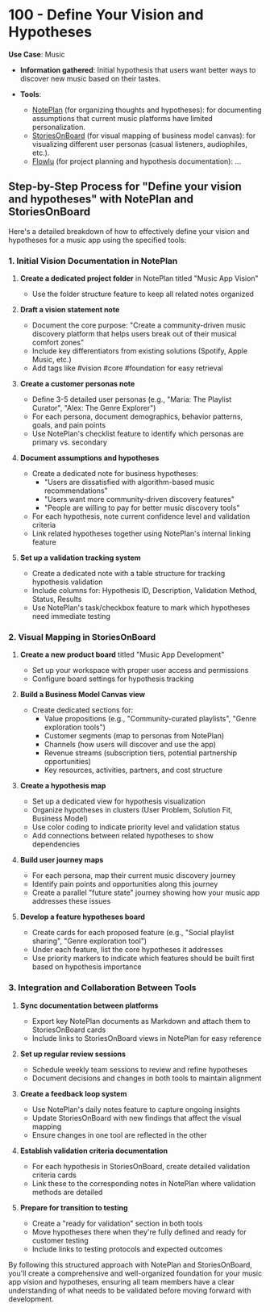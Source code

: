 # 100 - Define Your Vision and Hypotheses

**Use Case**: Music

* **Information gathered**: Initial hypothesis that users want better ways to discover new music based on their tastes.

* **Tools**: 

  - [NotePlan](https://app.noteplan.co/) (for organizing thoughts and hypotheses): for documenting assumptions that current music platforms have limited personalization. 
  - [StoriesOnBoard](https://storiesonboard.com/) (for visual mapping of business model canvas): for visualizing different user personas (casual listeners, audiophiles, etc.).
  - [Flowlu](https://www.flowlu.com/) (for project planning and hypothesis documentation): ...

## Step-by-Step Process for "Define your vision and hypotheses" with NotePlan and StoriesOnBoard

Here's a detailed breakdown of how to effectively define your vision and hypotheses for a music app using the specified tools:

### 1. Initial Vision Documentation in NotePlan

1. **Create a dedicated project folder** in NotePlan titled "Music App Vision"
   - Use the folder structure feature to keep all related notes organized

2. **Draft a vision statement note**
   - Document the core purpose: "Create a community-driven music discovery platform that helps users break out of their musical comfort zones"
   - Include key differentiators from existing solutions (Spotify, Apple Music, etc.)
   - Add tags like #vision #core #foundation for easy retrieval

3. **Create a customer personas note**
   - Define 3-5 detailed user personas (e.g., "Maria: The Playlist Curator", "Alex: The Genre Explorer")
   - For each persona, document demographics, behavior patterns, goals, and pain points
   - Use NotePlan's checklist feature to identify which personas are primary vs. secondary

4. **Document assumptions and hypotheses**
   - Create a dedicated note for business hypotheses:
     * "Users are dissatisfied with algorithm-based music recommendations"
     * "Users want more community-driven discovery features"
     * "People are willing to pay for better music discovery tools"
   - For each hypothesis, note current confidence level and validation criteria
   - Link related hypotheses together using NotePlan's internal linking feature

5. **Set up a validation tracking system**
   - Create a dedicated note with a table structure for tracking hypothesis validation
   - Include columns for: Hypothesis ID, Description, Validation Method, Status, Results
   - Use NotePlan's task/checkbox feature to mark which hypotheses need immediate testing

### 2. Visual Mapping in StoriesOnBoard

1. **Create a new product board** titled "Music App Development"
   - Set up your workspace with proper user access and permissions
   - Configure board settings for hypothesis tracking

2. **Build a Business Model Canvas view**
   - Create dedicated sections for:
     * Value propositions (e.g., "Community-curated playlists", "Genre exploration tools")
     * Customer segments (map to personas from NotePlan)
     * Channels (how users will discover and use the app)
     * Revenue streams (subscription tiers, potential partnership opportunities)
     * Key resources, activities, partners, and cost structure

3. **Create a hypothesis map**
   - Set up a dedicated view for hypothesis visualization
   - Organize hypotheses in clusters (User Problem, Solution Fit, Business Model)
   - Use color coding to indicate priority level and validation status
   - Add connections between related hypotheses to show dependencies

4. **Build user journey maps**
   - For each persona, map their current music discovery journey
   - Identify pain points and opportunities along this journey
   - Create a parallel "future state" journey showing how your music app addresses these issues

5. **Develop a feature hypotheses board**
   - Create cards for each proposed feature (e.g., "Social playlist sharing", "Genre exploration tool")
   - Under each feature, list the core hypotheses it addresses
   - Use priority markers to indicate which features should be built first based on hypothesis importance

### 3. Integration and Collaboration Between Tools

1. **Sync documentation between platforms**
   - Export key NotePlan documents as Markdown and attach them to StoriesOnBoard cards
   - Include links to StoriesOnBoard views in NotePlan for easy reference

2. **Set up regular review sessions**
   - Schedule weekly team sessions to review and refine hypotheses
   - Document decisions and changes in both tools to maintain alignment

3. **Create a feedback loop system**
   - Use NotePlan's daily notes feature to capture ongoing insights
   - Update StoriesOnBoard with new findings that affect the visual mapping
   - Ensure changes in one tool are reflected in the other

4. **Establish validation criteria documentation**
   - For each hypothesis in StoriesOnBoard, create detailed validation criteria cards
   - Link these to the corresponding notes in NotePlan where validation methods are detailed

5. **Prepare for transition to testing**
   - Create a "ready for validation" section in both tools
   - Move hypotheses there when they're fully defined and ready for customer testing
   - Include links to testing protocols and expected outcomes

By following this structured approach with NotePlan and StoriesOnBoard, you'll create a comprehensive and well-organized foundation for your music app vision and hypotheses, ensuring all team members have a clear understanding of what needs to be validated before moving forward with development.
